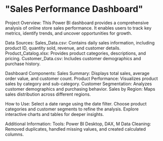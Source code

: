 # "Sales Performance Dashboard"
Project Overview:
This Power BI dashboard provides a comprehensive analysis of online store sales performance. It enables users to track key metrics, identify trends, and uncover opportunities for growth.

Data Sources:
Sales_Data.csv: Contains daily sales information, including product ID, quantity sold, revenue, and customer details.
Product_Catalog.xlsx: Provides product categories, descriptions, and pricing.
Customer_Data.csv: Includes customer demographics and purchase history.

Dashboard Components:
Sales Summary: Displays total sales, average order value, and customer count.
Product Performance: Visualizes product sales by category and sub-category.
Customer Segmentation: Analyzes customer demographics and purchasing behavior.
Sales by Region: Maps sales distribution across different regions.

How to Use:
Select a date range using the date filter.
Choose product categories and customer segments to refine the analysis.
Explore interactive charts and tables for deeper insights.

Additional Information:
Tools: Power BI Desktop, DAX, M
Data Cleaning: Removed duplicates, handled missing values, and created calculated columns.
